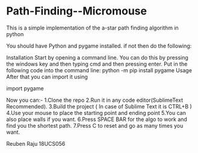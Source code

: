 # Path-Finding--Micromouse



This is a simple implementation of the a-star path finding algorithm in python

You should have Python and pygame installed. if not then do the following:

Installation
Start by opening a command line. You can do this by pressing the windows key and then typing cmd and then pressing enter.
Put in the following code into the command line:
python -m pip install pygame
Usage
After that you can import it using

import pygame

Now you can:-
1.Clone the repo
2.Run it in any code editor(SublimeText Recommended).
3.Build the project ( In case of Sublime Text it is CTRL+B )
4.Use your mouse to place the starting point and ending point
5.You can also place walls if you want.
6.Press SPACE BAR for the algo to work and find you the shortest path.
7.Press C to reset and go as many times you want.

Reuben Raju
18UCS056
